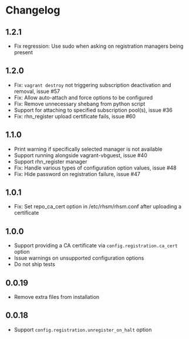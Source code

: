 # Changelog

## 1.2.1

- Fix regression: Use sudo when asking on registration managers being present

## 1.2.0

- Fix: `vagrant destroy` not triggering subscription deactivation and removal, issue #57
- Fix: Allow auto-attach and force options to be configured
- Fix: Remove unnecessary shebang from python script
- Support for attaching to specified subscription pool(s), issue #36
- Fix: rhn_register upload certificate fails, issue #60

## 1.1.0

- Print warning if specifically selected manager is not available
- Support running alongside vagrant-vbguest, issue #40
- Support rhn_register manager
- Fix: Handle various types of configuration option values, issue #48
- Fix: Hide password on registration failure, issue #47

## 1.0.1

- Fix: Set repo_ca_cert option in /etc/rhsm/rhsm.conf after uploading a certificate

## 1.0.0

- Support providing a CA certificate via `config.registration.ca_cert` option
- Issue warnings on unsupported configuration options
- Do not ship tests

## 0.0.19

- Remove extra files from installation

## 0.0.18

- Support `config.registration.unregister_on_halt` option
